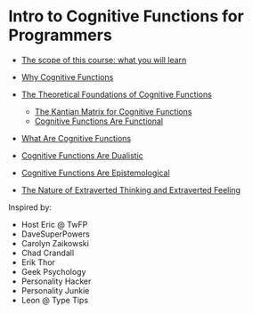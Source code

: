 # Intro to Cognitive Functions for Programmers

* [The scope of this course: what you will learn](scope.md)

* [Why Cognitive Functions](why_cogfuncs.md)

* [The Theoretical Foundations of Cognitive Functions](foundations.md)
    * [The Kantian Matrix for Cognitive Functions](matrix.md)
    * [Cognitive Functions Are Functional](cog_funcs_are_functional.md)

* [What Are Cognitive Functions](what_cogfuncs.md)

* [Cognitive Functions Are Dualistic](dualism.md)

* [Cognitive Functions Are Epistemological](cog_funcs_are_epistemological.md)

* [The Nature of Extraverted Thinking and Extraverted Feeling](extraverted_judging.md)


Inspired by:

* Host Eric @ TwFP
* DaveSuperPowers
* Carolyn Zaikowski
* Chad Crandall
* Erik Thor
* Geek Psychology
* Personality Hacker
* Personality Junkie
* Leon @ Type Tips
